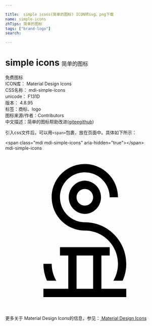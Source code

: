 ```yaml
---

title:  simple icons(简单的图标) ICON转svg、png下载
name: simple-icons
zhTips: 简单的图标
tags: ["brand-logo"]
search: 

---
```


# simple icons  <small style="font-size: 60%;font-weight: 100">简单的图标</small>


<div class="detail-page">
<p>
<span><span class="badge-success badge">免费图标</span> </span>
<br/>
<span>
ICON库：
<span class="badge-secondary badge">Material Design Icons</span> 
</span>
<br/>
<span>
CSS名称：
<span class="badge-secondary badge">mdi-simple-icons</span> 
</span>
<br/>
<span>
unicode：
<span class="badge-secondary badge">F131D</span> 
<copy-btn content='F131D' btn-title=""></copy-btn>
<copy-btn :content='String.fromCodePoint(parseInt("F131D", 16))' btn-title="复制U"></copy-btn>
</span>
<br/>
<span>
版本：
<span class="badge-secondary badge">4.8.95</span> 
</span><br/><span>标签：<span class="badge-light badge"><router-link to="/tags/brand-logo.html">商标、logo</router-link></span></span>
<br/>
<span>图标来源/作者：<span class="badge-light badge">Contributors</span></span> 
<br/>
<span class="zh-detail">中文描述：<span class="badge-primary badge">简单的图标</span><span class="help-link"><span>帮助改进</span>(<a href="https://gitee.com/liuwave/icon-helper/edit/master/json/material/simple-icons.json" target="_blank" rel="noopener noreferrer">gitee</a><a href="https://github.com/liuwave/icon-helper/edit/master/json/material/simple-icons.json" target="_blank" rel="noopener noreferrer">github</a></span>)</span><br/>
</p>
</div>
<div class="alert alert-dark">
  <i class="mdi mdi-simple-icons mdi-48px"></i>
  <i class="mdi mdi-simple-icons mdi-36px"></i>
  <i class="mdi mdi-simple-icons mdi-24px"></i>
  <i class="mdi mdi-simple-icons mdi-18px"></i>
</div>
<div>
  <p>引入css文件后，可以用<code>&lt;span&gt;</code>包裹，放在页面中。具体如下所示：    
  </p>
  <div class="alert alert-primary" style="font-size: 14px">
    &lt;span class="mdi mdi-simple-icons" aria-hidden="true"&gt;&lt;/span&gt;
    <copy-btn content='<span class="mdi mdi-simple-icons" aria-hidden="true"></span>'></copy-btn>
  </div>
  <div class="alert alert-secondary">
    <i class="mdi mdi-simple-icons"
    style="font-size: 24px"
    aria-hidden="true"></i> mdi-simple-icons
    <copy-btn content="mdi-simple-icons" btn-title="复制图标名称"></copy-btn>
  </div>
</div>
<div id="svg" class="svg-wrap">
<svg xmlns="http://www.w3.org/2000/svg" viewBox="0 0 24 24"><path d="M18.25 17C18.25 17.88 18.07 18.74 17.71 19.53H16.31C17.71 17.15 16.91 14.09 14.53 12.69C13.76 12.24 12.89 12 12 12C9.24 12 7 9.76 7 7C7 4.24 9.24 2 12 2C14.76 2 17 4.24 17 7H15.75C15.75 4.93 14.07 3.25 12 3.25C9.93 3.25 8.25 4.93 8.25 7C8.25 9.07 9.93 10.75 12 10.75C15.45 10.75 18.25 13.56 18.25 17M6.29 19.53C5.93 18.74 5.75 17.87 5.75 17H7C7 17.93 7.25 18.79 7.69 19.53H6.29M18.25 20.75V22H5.75V20.75H9.5V15.75H8.25V14.5H15.75V15.75H14.5V20.75H18.25M13.25 15.75H10.75V20.75H13.25V15.75M14.44 7.07C14.4 8.4 13.33 9.47 12 9.5C10.62 9.46 9.53 8.32 9.57 6.94C9.6 5.61 10.67 4.53 12 4.5C13.38 4.54 14.47 5.68 14.44 7.07M13.25 7C13.25 6.31 12.69 5.75 12 5.75C11.31 5.75 10.75 6.31 10.75 7C10.75 7.69 11.31 8.25 12 8.25C12.69 8.25 13.25 7.69 13.25 7Z" /></svg>
</div>
<detail full-name='mdi-simple-icons'></detail>
    
<div><p>更多关于 Material Design Icons的信息，参见：<a target="_blank" href="https://iconhelper.cn/material.html"> Material Design Icons</a>
</p></div>
